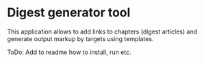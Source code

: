 # Digest generator tool

This application allows to add links to chapters (digest articles) and generate output markup by targets using templates.

ToDo: Add to readme how to install, run etc.